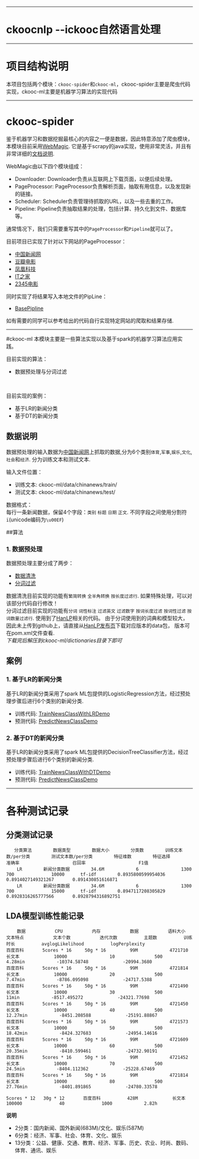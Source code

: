 ***********************************************************************
# ckoocnlp --ickooc自然语言处理


***********************************************************************
# 项目结构说明
本项目包括两个模块：`ckooc-spider`和`ckooc-ml`，ckooc-spider主要是爬虫代码实现，ckooc-ml主要是机器学习算法的实现代码

---
# ckooc-spider
鉴于机器学习和数据挖掘最核心的内容之一便是数据，因此特意添加了爬虫模块，本模块目前采用[WebMagic](https://github.com/code4craft/webmagic). 它是基于scrapy的java实现，使用非常灵活，并且有非常详细的[文档说明](http://webmagic.io/docs/zh/).

WebMagic由以下四个模块组成：<br>
>
* Downloader: Downloader负责从互联网上下载页面，以便后续处理。
* PageProcessor: PageProcessor负责解析页面，抽取有用信息，以及发现新的链接。
* Scheduler: Scheduler负责管理待抓取的URL，以及一些去重的工作。
* Pipeline: Pipeline负责抽取结果的处理，包括计算、持久化到文件、数据库等。

通常情况下，我们只需要重写其中的`PageProcessor`和`Pipeline`就可以了。<br>

目前项目已实现了针对以下网站的PageProcessor：
>
* [中国新闻网](https://github.com/yhao2014/CkoocNLP/blob/master/ckooc-spider/src/main/java/webmagic/processors/ChinaNewsProcessor.java)
* [豆瓣电影](https://github.com/yhao2014/CkoocNLP/blob/master/ckooc-spider/src/main/java/webmagic/processors/DoubanMovieProcessor.java)
* [凤凰科技](https://github.com/yhao2014/CkoocNLP/blob/master/ckooc-spider/src/main/java/webmagic/processors/FHInternetProcessor.java)
* [IT之家](https://github.com/yhao2014/CkoocNLP/blob/master/ckooc-spider/src/main/java/webmagic/processors/ITHomeProcessor.java)
* [2345电影](https://github.com/yhao2014/CkoocNLP/blob/master/ckooc-spider/src/main/java/webmagic/processors/Movie2345Processor.java)

同时实现了将结果写入本地文件的PipLine：
>
* [BasePipline](https://github.com/yhao2014/CkoocNLP/blob/master/ckooc-spider/src/main/java/webmagic/piplines/BasePipline.java)

如有需要的同学可以参考给出的代码自行实现特定网站的爬取和结果存储.

---
#ckooc-ml
本模块主要是一些算法实现以及基于spark的机器学习算法应用实践。<br>

目前实现的算法：
>
* 数据预处理与分词过滤

<br>

目前实现的案例：
>
* 基于LR的新闻分类
* 基于DT的新闻分类


## 数据说明
数据预处理的输入数据为[中国新闻网](http://www.chinanews.com/)上抓取的数据,分为6个类别`体育`,`军事`,`娱乐`,`文化`,`社会`和`经济`. 分为训练文本和测试文本.

输入文件位置：
* 训练文本: ckooc-ml/data/chinanews/train/
* 测试文本: ckooc-ml/data/chinanews/test/

数据格式：<br>
每行一条新闻数据，保留4个字段：`类别` `标题` `日期` `正文`. 不同字段之间使用分割符`ï`(unicode编码为`\u00EF`)

##算法

### 1. 数据预处理
数据预处理主要分成了两步：
>
* [数据清洗](https://github.com/yhao2014/CkoocNLP/blob/master/ckooc-ml/src/main/scala/algorithms/nlp/clean/Cleaner.scala)
* [分词过滤](https://github.com/yhao2014/CkoocNLP/blob/master/ckooc-ml/src/main/scala/algorithms/nlp/segment/Segmenter.scala)

数据清洗目前实现的功能有`繁简转换` `全半角转换` `按长度过滤行`. 如果特殊处理，可以对该部分代码自行修改！<br>
分词过滤目前实现的功能有`分词` `词性标注` `过滤英文` `过滤数字` `按词长度过滤` `按词性过滤` `按词数量过滤行`. 使用到了[HanLP](https://github.com/hankcs/HanLP)相关的代码。
由于分词使用到的词典和模型较大，因此未上传到github上，请直接从[HanLP发布页](https://github.com/hankcs/HanLP/releases)下载对应版本的data包，
版本可在pom.xml文件查看.<br>
*下载完后解压到ckooc-ml/dictionaries目录下即可*


## 案例

### 1. 基于LR的新闻分类
基于LR的新闻分类采用了spark ML包提供的LogisticRegression方法，经过预处理步骤后进行6个类别的新闻分类.
>
* 训练代码: [TrainNewsClassWithLRDemo](https://github.com/yhao2014/CkoocNLP/blob/master/ckooc-ml/src/main/scala/applications/ml/TrainNewsClassWithLRDemo.scala)
* 预测代码: [PredictNewsClassDemo](https://github.com/yhao2014/CkoocNLP/blob/master/ckooc-ml/src/main/scala/applications/ml/PredictNewsClassDemo.scala)

### 2. 基于DT的新闻分类
基于LR的新闻分类采用了spark ML包提供的DecisionTreeClassifier方法，经过预处理步骤后进行6个类别的新闻分类.
>
* 训练代码: [TrainNewsClassWithDTDemo](https://github.com/yhao2014/CkoocNLP/blob/master/ckooc-ml/src/main/scala/applications/ml/TrainNewsClassWithDTDemo.scala)
* 预测代码: [PredictNewsClassDemo](https://github.com/yhao2014/CkoocNLP/blob/master/ckooc-ml/src/main/scala/applications/ml/PredictNewsClassDemo.scala)



---
# 各种测试记录
## 分类测试记录
       分类算法        数据类型        数据大小        分类数        训练文本数/per分类        测试文本数/per分类        特征维数        特征选择         准确率                    召回率                    F1值                  
        LR        新闻分类数据        34.6M            6                1300                       700              10000      tf-idf        0.8935800599954036       0.8914027149321267       0.891430851616871 
        LR        新闻分类数据        34.6M            6                1300                       700              15000      tf-idf        0.8947117208305829       0.8928316265777566       0.8928794316892751 


## LDA模型训练性能记录

        数据           CPU           内存           数据           语料大小           文本特点           文本个数           迭代次数          主题数          训练时长          avglogLikelihood          logPerplexity
    百度百科       5cores * 16     50g * 16         99M            4721710             长文本             10000                10               500            4.28min            -10374.58748             -20994.3680
    百度百科       5cores * 16     50g * 16         99M            4721814             长文本             10000                20               500            7.47min            -8786.095098             -24717.5388
    百度百科       5cores * 16     50g * 16         99M            4721490             长文本             10000                30               500              11min            -8517.495272             -24321.77698
    百度百科       5cores * 16     50g * 16         99M            4721450             长文本             10000                40               500           12.27min            -8451.208588             -25191.88867
    百度百科       5cores * 16     50g * 16         99M            4721573             长文本             10000                50               500           18.42min            -8424.327683             -24954.14616
    百度百科       5cores * 16     50g * 16         99M            4721609             长文本             10000                60               500           20.35min            -8410.599461             -24732.90191
    百度百科       5cores * 16     50g * 16         99M            4721452             长文本             10000                70               500            24.5min            -8404.112362             -25228.67469
    百度百科       5cores * 16     50g * 16         99M            4721814             长文本             10000                80               500           27.76min            -8401.891865             -24780.33578

    5cores * 12   30g * 12       百度百科          428M             长文本            100000              40              1000            2.82h



**说明**
>
* 2分类：国内新闻、国外新闻(683M)/文化、娱乐(587M)
* 6分类：经济、军事、社会、体育、文化、娱乐
* 13分类：公益、健康、交通、教育、经济、军事、历史、农业、时尚、数码、体育、通讯、娱乐